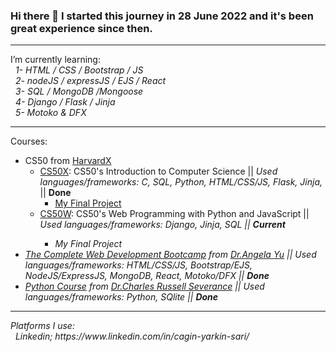 ### Hi there 👋 I started this journey in 28 June 2022 and it's been great experience since then.
<hr>
I’m currently learning:<br>
  &nbsp; <i>1- HTML / CSS / Bootstrap / JS <br>
  &nbsp; 2- nodeJS / expressJS / EJS / React <br>
  &nbsp; 3- SQL / MongoDB /Mongoose <br>
  &nbsp; 4- Django / Flask / Jinja <br>
  &nbsp; 5- Motoko & DFX <br>
  </i>
<hr>
Courses: <br>
<ul>
    <li> CS50 from <a
        href="https://www.edx.org/school/harvardx?g_acctid=724-505-4034&g_campaign=gs-b2c-nonbrand-tier1geo-partner-harvard-core&g_campaignid=15417765031&g_adgroupid=131210224558&g_adid=565368057011&g_keyword=harvardx&g_keywordid=kwd-405720322997&g_network=g&utm_source=google&utm_campaign=gs-b2c-nonbrand-tier1geo-partner-harvard-core&utm_medium=cpc&utm_term=harvardx&hsa_acc=7245054034&hsa_cam=15417765031&hsa_grp=131210224558&hsa_ad=565368057011&hsa_src=g&hsa_tgt=kwd-405720322997&hsa_kw=harvardx&hsa_mt=b&hsa_net=adwords&hsa_ver=3&gclid=Cj0KCQjwgO2XBhCaARIsANrW2X1RFS9MANpioAf4-iYWqwawyT87zTLEf2XmjzzVbWk2Lj1e1FwXplQaAsYIEALw_wcB">HarvardX</a>
      <ul>
        <li><a href="https://www.edx.org/course/introduction-computer-science-harvardx-cs50x">CS50X</a>: CS50's
          Introduction to Computer Science || <em>Used languages/frameworks: C, SQL, Python, HTML/CSS/JS, Flask, Jinja, </em> || <strong>Done</strong>
          <ul>
            <li><a href="https://youtu.be/pAbVOd2ZoV0">My Final Project<a></li>
          </ul>
        </li>
        <li><a href="https://www.edx.org/course/cs50s-web-programming-with-python-and-javascript">CS50W</a>: CS50's Web
          Programming with Python and JavaScript || <em>Used languages/frameworks: Django, Jinja, SQL || <strong>Current</strong>
          </li>
          <ul>
            <li>My Final Project</li>
          </ul>
        </li>
      </ul>
    </li>
    <li> 
        <a href="https://www.udemy.com/course/the-complete-web-development-bootcamp/">The Complete Web Development
        Bootcamp</a> from <a href="https://www.udemy.com/user/4b4368a3-b5c8-4529-aa65-2056ec31f37e/">Dr.Angela Yu</a> || <em>Used languages/frameworks: HTML/CSS/JS, Bootstrap/EJS, NodeJS/ExpressJS, MongoDB, React, Motoko/DFX</em> || <strong>Done</strong>
    </li>
    <li>
        <a href="https://www.py4e.com/">Python Course</a> from <a href="https://online.dr-chuck.com/">Dr.Charles
        Russell Severance</a> || <em>Used languages/frameworks: Python, SQlite </em> || <strong>Done</strong>
    </li>
  </ul>
<hr>
Platforms I use:<br>
  &nbsp; Linkedin; https://www.linkedin.com/in/cagin-yarkin-sari/<br>
  
  
<!--
**Jilbao/Jilbao** is a ✨ _special_ ✨ repository because its `README.md` (this file) appears on your GitHub profile.

Here are some ideas to get you started:

- 🔭 I’m currently working on ...
- 🌱 I’m currently learning ...
- 👯 I’m looking to collaborate on ...
- 🤔 I’m looking for help with ...
- 💬 Ask me about ...
- 📫 How to reach me: ...
- 😄 Pronouns: ...
- ⚡ Fun fact: ...
-->
